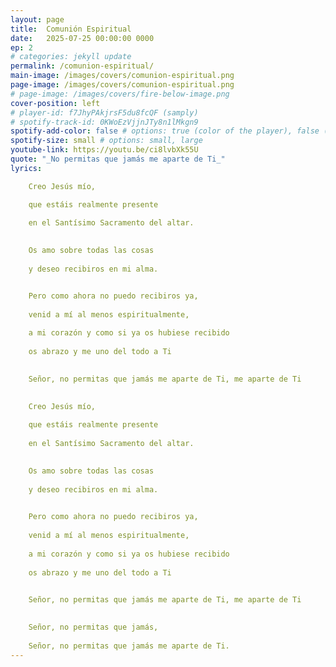 ```yaml
---
layout: page
title:  Comunión Espiritual
date:   2025-07-25 00:00:00 0000
ep: 2
# categories: jekyll update
permalink: /comunion-espiritual/
main-image: /images/covers/comunion-espiritual.png
page-image: /images/covers/comunion-espiritual.png
# page-image: /images/covers/fire-below-image.png
cover-position: left
# player-id: f7JhyPAkjrsF5du8fcQF (samply)
# spotify-track-id: 0KWoEzVjjnJTy8n1lMkgn9
spotify-add-color: false # options: true (color of the player), false (greyish)
spotify-size: small # options: small, large
youtube-link: https://youtu.be/ci8lvbXk55U
quote: "_No permitas que jamás me aparte de Ti_"
lyrics:

    Creo Jesús mío,

    que estáis realmente presente 
    
    en el Santísimo Sacramento del altar. 

    
    Os amo sobre todas las cosas 
    
    y deseo recibiros en mi alma. 


    Pero como ahora no puedo recibiros ya, 
    
    venid a mí al menos espiritualmente, 
    
    a mi corazón y como si ya os hubiese recibido 
    
    os abrazo y me uno del todo a Ti

    
    Señor, no permitas que jamás me aparte de Ti, me aparte de Ti 

    
    Creo Jesús mío, 
    
    que estáis realmente presente 
    
    en el Santísimo Sacramento del altar. 

    
    Os amo sobre todas las cosas 
    
    y deseo recibiros en mi alma. 

    
    Pero como ahora no puedo recibiros ya, 
    
    venid a mí al menos espiritualmente, 
    
    a mi corazón y como si ya os hubiese recibido 
    
    os abrazo y me uno del todo a Ti

    
    Señor, no permitas que jamás me aparte de Ti, me aparte de Ti 

    
    Señor, no permitas que jamás, 
    
    Señor, no permitas que jamás me aparte de Ti.
---
```



